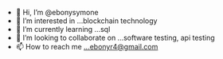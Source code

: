 - 👋 Hi, I’m @ebonysymone
- 👀 I’m interested in ...blockchain technology
- 🌱 I’m currently learning ...sql
- 💞️ I’m looking to collaborate on ...software testing, api testing
- 📫 How to reach me ...ebonyr4@gmail.com

<!---
ebonysymone/ebonysymone is a ✨ special ✨ repository because its `README.md` (this file) appears on your GitHub profile.
You can click the Preview link to take a look at your changes.
--->
